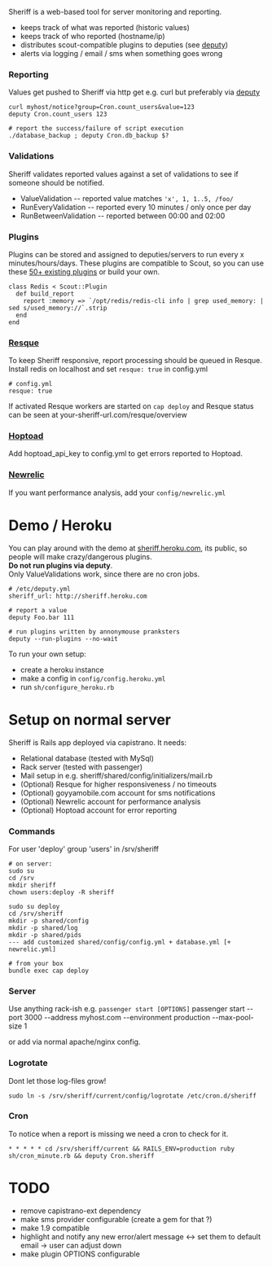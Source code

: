 Sheriff is a web-based tool for server monitoring and reporting.

 - keeps track of what was reported (historic values)
 - keeps track of who reported (hostname/ip)
 - distributes scout-compatible plugins to deputies (see [deputy](https://github.com/dawanda/deputy))
 - alerts via logging / email / sms when something goes wrong

### Reporting
Values get pushed to Sheriff via http get e.g. curl but preferably via [deputy](https://github.com/dawanda/deputy)

    curl myhost/notice?group=Cron.count_users&value=123
    deputy Cron.count_users 123

    # report the success/failure of script execution
    ./database_backup ; deputy Cron.db_backup $?

### Validations
Sheriff validates reported values against a set of validations to see if someone should be notified.

 - ValueValidation -- reported value matches `'x', 1, 1..5, /foo/`
 - RunEveryValidation -- reported every 10 minutes / only once per day
 - RunBetweenValidation -- reported between 00:00 and 02:00

### Plugins
Plugins can be stored and assigned to deputies/servers to run every x minutes/hours/days.
These plugins are compatible to Scout, so you can use these [50+ existing plugins](https://github.com/highgroove/scout-plugins) or build your own.

    class Redis < Scout::Plugin
      def build_report
        report :memory => `/opt/redis/redis-cli info | grep used_memory: | sed s/used_memory://`.strip
      end
    end

### [Resque](https://github.com/defunkt/resque)
To keep Sheriff responsive, report processing should be queued in Resque.<br/>
Install redis on localhost and set `resque: true` in config.yml<br/>

    # config.yml
    resque: true

If activated Resque workers are started on `cap deploy` and Resque status can be seen at your-sheriff-url.com/resque/overview

### [Hoptoad](http://hoptoadapp.com/)
Add hoptoad_api_key to config.yml to get errors reported to Hoptoad.

### [Newrelic](https://newrelic.com/)
If you want performance analysis, add your `config/newrelic.yml`

# Demo / Heroku
You can play around with the demo at [sheriff.heroku.com](sheriff.heroku.com),
its public, so people will make crazy/dangerous plugins.<br/>
**Do not run plugins via deputy**.<br/>
Only ValueValidations work, since there are no cron jobs.

    # /etc/deputy.yml
    sheriff_url: http://sheriff.heroku.com

    # report a value
    deputy Foo.bar 111

    # run plugins written by annonymouse pranksters
    deputy --run-plugins --no-wait

To run your own setup:

 - create a heroku instance
 - make a config in `config/config.heroku.yml`
 - run `sh/configure_heroku.rb`

# Setup on normal server
Sheriff is Rails app deployed via capistrano. It needs:

 - Relational database (tested with MySql)
 - Rack server (tested with passenger)
 - Mail setup in e.g. sheriff/shared/config/initializers/mail.rb
 - (Optional) Resque for higher responsiveness / no timeouts
 - (Optional) goyyamobile.com account for sms notifications
 - (Optional) Newrelic account for performance analysis
 - (Optional) Hoptoad account for error reporting

### Commands
For user 'deploy' group 'users' in /srv/sheriff

    # on server:
    sudo su
    cd /srv
    mkdir sheriff
    chown users:deploy -R sheriff

    sudo su deploy
    cd /srv/sheriff
    mkdir -p shared/config
    mkdir -p shared/log
    mkdir -p shared/pids
    --- add customized shared/config/config.yml + database.yml [+ newrelic.yml]

    # from your box
    bundle exec cap deploy

### Server
Use anything rack-ish e.g. `passenger start [OPTIONS]`
    passenger start --port 3000 --address myhost.com --environment production --max-pool-size 1

or add via normal apache/nginx config.

### Logrotate
Dont let those log-files grow!

    sudo ln -s /srv/sheriff/current/config/logrotate /etc/cron.d/sheriff

### Cron
To notice when a report is missing we need a cron to check for it.

    * * * * * cd /srv/sheriff/current && RAILS_ENV=production ruby sh/cron_minute.rb && deputy Cron.sheriff

# TODO
 - remove capistrano-ext dependency
 - make sms provider configurable (create a gem for that ?)
 - make 1.9 compatible
 - highlight and notify any new error/alert message <-> set them to default email -> user can adjust down
 - make plugin OPTIONS configurable
